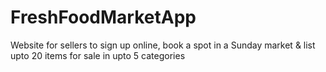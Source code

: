 # FreshFoodMarketApp
Website for sellers to sign up online, book a spot in a Sunday market &amp; list upto 20 items for sale in upto 5 categories

